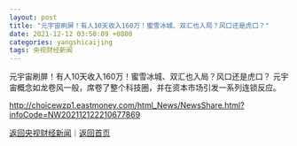 ```yaml
---
layout: post
title: "元宇宙刷屏！有人10天收入160万！蜜雪冰城、双汇也入局？风口还是虎口？"
date: 2021-12-12 03:50:09 +0800
categories: yangshicaijing
tags: 央视财经新闻
---
```

元宇宙刷屏！有人10天收入160万！蜜雪冰城、双汇也入局？风口还是虎口？
元宇宙概念如龙卷风一般，席卷了整个科技圈，并在资本市场引发一系列连锁反应。

<http://choicewzp1.eastmoney.com/html_News/NewsShare.html?infoCode=NW202112122210677869>

[返回央视财经新闻](//finews.withounder.com/yangshicaijing/)｜[返回首页](//finews.withounder.com/)